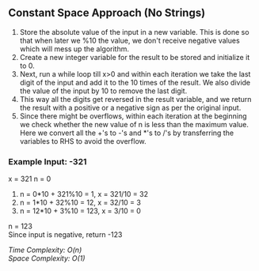 ## Constant Space Approach (No Strings)
1. Store the absolute value of the input in a new variable. This is done so that when later we %10 the value, we don't receive negative values which will mess up the algorithm.
2. Create a new integer variable for the result to be stored and initialize it to 0.
3. Next, run a while loop till x>0 and within each iteration we take the last digit of the input and add it to the 10 times of the result. We also divide the value of the input by 10 to remove the last digit.
4. This way all the digits get reversed in the result variable, and we return the result with a positive or a negative sign as per the original input.
5. Since there might be overflows, within each iteration at the beginning we check whether the new value of n is less than the maximum value. Here we convert all the +'s to -'s and *'s to /'s by transferring the variables to RHS to avoid the overflow.
  

### Example Input: -321

x = 321
n = 0

1. n = 0*10 + 321%10 = 1, x = 321/10 = 32
2. n = 1*10 + 32%10 = 12, x = 32/10 = 3
3. n = 12*10 + 3%10 = 123, x = 3/10 = 0

n = 123  
Since input is negative, return -123

*Time Complexity: O(n)*  
*Space Complexity: O(1)*